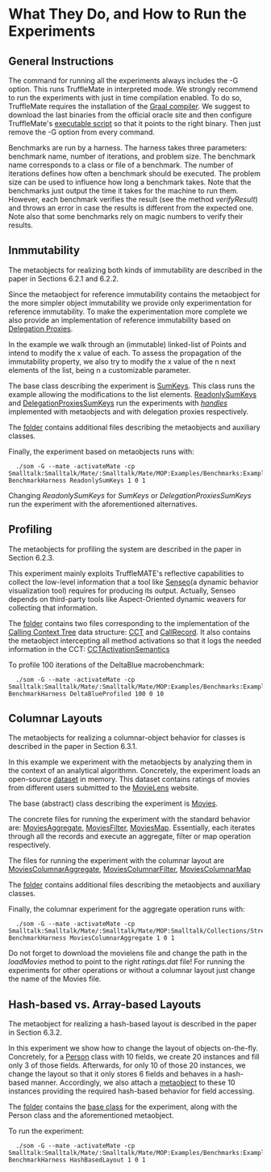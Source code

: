 What They Do, and How to Run the Experiments 
=============================================

General Instructions
---------------------

The command for running all the experiments always includes the -G option. This runs TruffleMate in interpreted mode. We strongly recommend to run the experiments with just in time compilation enabled. To do so, TruffleMate requires the installation of the [Graal compiler](http://www.oracle.com/technetwork/oracle-labs/program-languages/overview/index-2301583.html). We suggest to download the last binaries from the official oracle site and then configure TruffleMate's [executable script](https://github.com/charig/TruffleMATE/blob/papers/TSE2017/som) so that it points to the right binary. Then just remove the -G option from every command.

Benchmarks are run by a harness. The harness takes three parameters: benchmark name, number of iterations, and problem size. The benchmark name corresponds to a class or file of a benchmark. The number of iterations defines how often a benchmark should be executed. The problem size can be used to influence how long a benchmark takes. Note that the benchmarks just output the time it takes for the machine to run them. However, each benchmark verifies the result (see the method *verifyResult*) and throws an error in case the results is different from the expected one. Note also that some benchmarks rely on magic numbers to verify their results.   

Inmmutability 
-------------
The metaobjects for realizing both kinds of immutability are described in the paper in Sections 6.2.1 and 6.2.2.

Since the metaobject for reference immutability contains the metaobject for the more simpler object immutability we provide only experimentation for reference immutability. To make the experimentation more complete we also provide an implementation of reference immutability based on [Delegation Proxies](http://dl.acm.org/citation.cfm?id=2577081).

In the example we walk through an (immutable) linked-list of Points and intend to modify the x value of each. To assess the propagation of the immutability property, we also try to modify the x value of the n next elements of the list, being n a customizable parameter. 

The base class describing the experiment is [SumKeys](https://github.com/charig/SOM/blob/papers/TSE2017/Examples/Benchmarks/Mate/Immutability/SumKeys.som). This class runs the example allowing the modifications to the list elements. [ReadonlySumKeys](https://github.com/charig/SOM/blob/papers/TSE2017/Examples/Benchmarks/Mate/Immutability/ReadonlySumKeys.som) and [DelegationProxiesSumKeys](https://github.com/charig/SOM/blob/papers/TSE2017/Examples/Benchmarks/Mate/Immutability/DelegationProxiesSumKeys.som) 
run the experiments with *[handles](http://dl.acm.org/citation.cfm?id=1894393)* implemented with metaobjects and with delegation proxies respectively.

The [folder](https://github.com/charig/SOM/blob/papers/TSE2017/Examples/Benchmarks/Immutability/) contains additional files describing the metaobjects and auxiliary classes. 

Finally, the experiment based on metaobjects runs with:
      
      ./som -G --mate -activateMate -cp Smalltalk:Smalltalk/Mate/:Smalltalk/Mate/MOP:Examples/Benchmarks:Examples/Benchmarks/Mate/Immutability:Examples/Benchmarks/Mate/Immutability/DelegationProxies:Examples/Benchmarks/Mate/Immutability/Handles BenchmarkHarness ReadonlySumKeys 1 0 1
      
Changing *ReadonlySumKeys* for *SumKeys* or *DelegationProxiesSumKeys* run the experiment with the aforementioned alternatives.       


Profiling
---------
The metaobjects for profiling the system are described in the paper in Section 6.2.3.

This experiment mainly exploits TruffleMATE's reflective capabilities to collect the low-level information that a tool like [Senseo](http://scg.unibe.ch/research/senseo)(a dynamic behavior visualization tool) requires for producing its output. Actually, Senseo depends on third-party tools like Aspect-Oriented dynamic weavers for collecting that information.

The [folder](https://github.com/charig/SOM/blob/papers/TSE2017/Examples/Benchmarks/Mate/Profiling/) contains two files corresponding to the implementation of the [Calling Context Tree](http://dl.acm.org/citation.cfm?id=258924) data structure: [CCT](https://github.com/charig/SOM/blob/papers/TSE2017/Examples/Benchmarks/Mate/Profiling/CCT.som) and [CallRecord](https://github.com/charig/SOM/blob/papers/TSE2017/Examples/Benchmarks/Mate/Profiling/CallRecord.som). It also contains the metaobject intercepting all method activations so that it logs the needed information in the CCT: [CCTActivationSemantics]((https://github.com/charig/SOM/blob/papers/TSE2017/Examples/Benchmarks/Mate/Profiling/CCTActivationSemantics.som))

To profile 100 iterations of the DeltaBlue macrobenchmark:

      ./som -G --mate -activateMate -cp Smalltalk:Smalltalk/Mate/:Smalltalk/Mate/MOP:Examples/Benchmarks:Examples/Benchmarks/Mate:Examples/Benchmarks/Mate/Profiling BenchmarkHarness DeltaBlueProfiled 100 0 10


Columnar Layouts
----------------
The metaobjects for realizing a columnar-object behavior for classes is described in the paper in Section 6.3.1.

In this example we experiment with the metaobjects by analyzing them in the context of an analytical algorithmn. Concretely, the experiment loads an open-source [dataset](http://grouplens.org/datasets/movielens/) in memory. This dataset contains ratings of movies from different users submitted to the [MovieLens](https://movielens.org/) website. 

The base (abstract) class describing the experiment is [Movies](https://github.com/charig/SOM/blob/papers/TSE2017/Examples/Benchmarks/Mate/Columnar/Movies.som).

The concrete files for running the experiment with the standard behavior are: [MoviesAggregate](https://github.com/charig/SOM/blob/papers/TSE2017/Examples/Benchmarks/Mate/Columnar/MoviesAggregate.som), [MoviesFilter](https://github.com/charig/SOM/blob/papers/TSE2017/Examples/Benchmarks/Mate/Columnar/MoviesFilter.som), [MoviesMap](https://github.com/charig/SOM/blob/papers/TSE2017/Examples/Benchmarks/Mate/Columnar/MoviesMap.som). Essentially, each iterates through all the records and execute an aggregate, filter or map operation respectively.

The files for running the experiment with the columnar layout are [MoviesColumnarAggregate](https://github.com/charig/SOM/blob/papers/TSE2017/Examples/Benchmarks/Mate/Columnar/MoviesColumnarAggregate.som), [MoviesColumnarFilter](https://github.com/charig/SOM/blob/papers/TSE2017/Examples/Benchmarks/Mate/Columnar/MoviesColumnarFilter.som), [MoviesColumnarMap](https://github.com/charig/SOM/blob/papers/TSE2017/Examples/Benchmarks/Mate/Columnar/MoviesColumnarMap.som)

The [folder](https://github.com/charig/SOM/blob/papers/TSE2017/Examples/Benchmarks/Mate/Columnar/) contains additional files describing the metaobjects and auxiliary classes. 

Finally, the columnar experiment for the aggregate operation runs with:
      
      ./som -G --mate -activateMate -cp Smalltalk:Smalltalk/Mate/:Smalltalk/Mate/MOP:Smalltalk/Collections/Streams:Smalltalk/FileSystem/Core:Smalltalk/FileSystem/Disk:Smalltalk/FileSystem/Streams:Examples/Benchmarks:Examples/Benchmarks/Mate/Columnar BenchmarkHarness MoviesColumnarAggregate 1 0 1

Do not forget to download the movielens file and change the path in the *loadMovies* method to point to the right *ratings.dat* file! For running the experiments for other operations or without a columnar layout just change the name of the Movies file. 


Hash-based vs. Array-based Layouts
----------------------------------
The metaobject for realizing a hash-based layout is described in the paper in Section 6.3.2.

In this experiment we show how to change the layout of objects on-the-fly. Concretely, for a [Person](https://github.com/charig/SOM/blob/papers/TSE2017/Examples/Benchmarks/Mate/Layout/Person.som) class with 10 fields, we create 20 instances and fill only 3 of those fields. Afterwards, for only 10 of those 20 instances, we change the layout so that it only stores 6 fields and behaves in a hash-based manner. Accordingly, we also attach a [metaobject](https://github.com/charig/SOM/blob/papers/TSE2017/Examples/Benchmarks/Mate/Layout/HashFieldsSemanticsMO.som) to these 10 instances providing the required hash-based behavior for field accessing.

The [folder](https://github.com/charig/SOM/blob/papers/TSE2017/Examples/Benchmarks/Mate/Layout/) contains the [base class](https://github.com/charig/SOM/blob/papers/TSE2017/Examples/Benchmarks/Mate/Layout/HashBasedLayout.som) for the experiment, along with the Person class and the aforementioned metaobject. 

To run the experiment:

      ./som -G --mate -activateMate -cp Smalltalk:Smalltalk/Mate/:Smalltalk/Mate/MOP:Examples/Benchmarks:Examples/Benchmarks/Mate:Examples/Benchmarks/Mate/Layout BenchmarkHarness HashBasedLayout 1 0 1
